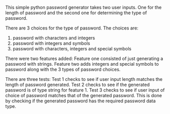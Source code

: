 This simple python password generator takes two user inputs. One for the length of password and the second one for 
determining the type of password. 

There are 3 choices for the type of password. The choices are:
1. password with characters and integers 
2. password with integers and symbols 
3. password with characters, integers and special symbols

There were two features added:
Feature one consisted of just generating a password with strings.
Feature two adds integers and special symbols to password along with the 3 types of password choices.

There are three tests: 
Test 1 checks to see if user input length matches the length of password generated. 
Test 2 checks to see if the generated password is of type string for feature 1. 
Test 3 checks to see if user input of choice of password matches that of the generated password. This is done by 
checking if the generated password has the required password data type.